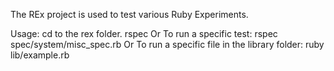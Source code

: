 The REx project is used to test various Ruby Experiments.

Usage:
cd to the rex folder.
rspec
Or
To run a specific test: rspec spec/system/misc_spec.rb
Or
To run a specific file in the library folder: ruby lib/example.rb
